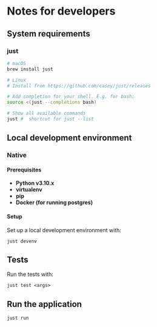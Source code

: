 # Notes for developers

## System requirements

### just

```sh
# macOS
brew install just

# Linux
# Install from https://github.com/casey/just/releases

# Add completion for your shell. E.g. for bash:
source <(just --completions bash)

# Show all available commands
just #  shortcut for just --list
```


## Local development environment


### Native

#### Prerequisites

- **Python v3.10.x**
- **virtualenv**
- **pip**
- **Docker (for running postgres)**

#### Setup
Set up a local development environment with:
```
just devenv
```

## Tests
Run the tests with:
```
just test <args>
```

## Run the application
```
just run
```
